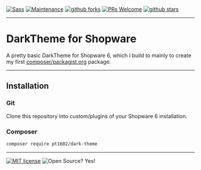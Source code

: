 [![Sass](https://img.shields.io/badge/--blue?logo=sass&logoColor=fff)](https://sass-lang.com/)
[![Maintenance](https://img.shields.io/badge/Maintained%3F-yes-blue.svg)](https://github.com/pt1602/ShopwareDarkTheme/graphs/commit-activity)
[![github forks](https://badgen.net/github/forks/pt1602/ShopwareDarkTheme/)](https://github.com/pt1602/ShopwareDarkTheme/network/)
[![PRs Welcome](https://img.shields.io/badge/PRs-welcome-blue.svg)](http://makeapullrequest.com)
[![github stars](https://img.shields.io/github/stars/pt1602/ShopwareDarkTheme.svg?style=social&label=Star&maxAge=2592000)](https://github.com/pt1602/ShopwareDarkTheme/stargazers/)

---

# DarkTheme for Shopware

A pretty basic DarkTheme for Shopware 6, which I build to mainly to create my first [composer/packagist.org](https://packagist.org/) package.

---

## Installation

### Git

Clone this repository into custom/plugins of your Shopware 6 installation.

### Composer

```bash
composer require pt1602/dark-theme
```

---

[![MIT license](https://img.shields.io/badge/License-MIT-blue.svg)](https://lbesson.mit-license.org/)
![Open Source? Yes!](https://badgen.net/badge/Open%20Source%20%3F/Yes%21/blue?icon=github)
